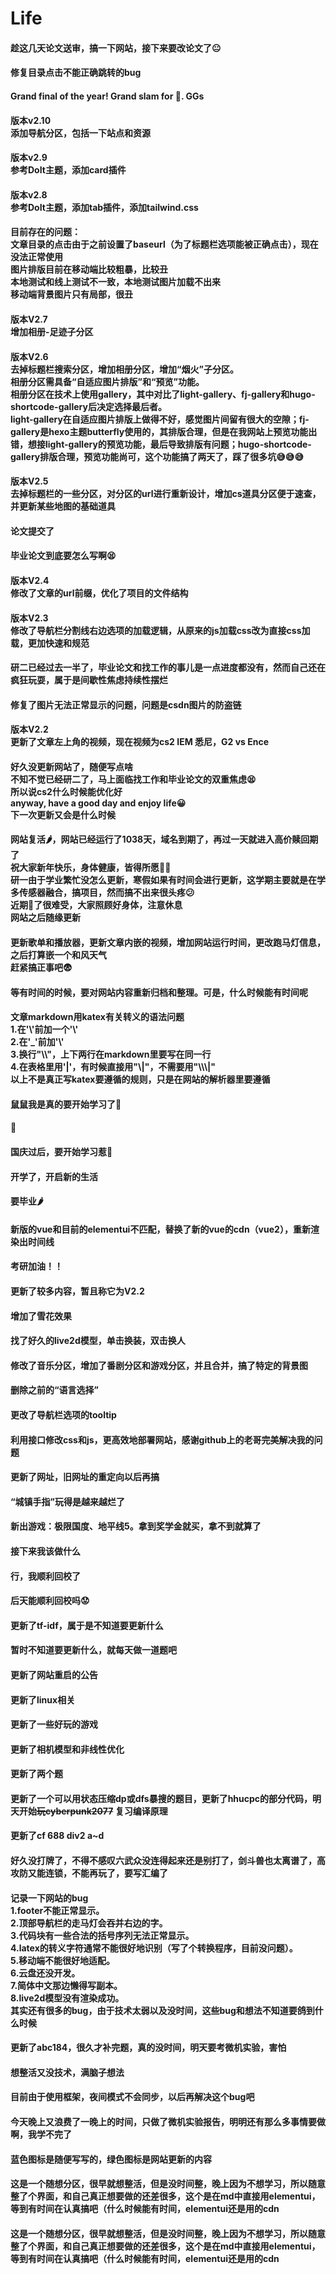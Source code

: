 # Life


<!DOCTYPE html>
<html>
<head>
  <meta charset="UTF-8">
  
  <script src="https://cdn.jsdelivr.net/npm/vue@2.5.16/dist/vue.js"></script>
  
  <script src="https://unpkg.com/element-ui@2.15.7/lib/index.js"></script>
  
  <link rel="stylesheet" href="https://unpkg.com/element-ui@2.15.7/lib/theme-chalk/index.css">
</head>
<body>
  <div id="app">
    <div class="block">
    <el-timeline>
    <el-timeline-item timestamp="2025/04/27 22:57" placement="top" color="blue">
        <h4>趁这几天论文送审，搞一下网站，接下来要改论文了😐</h4>
    </el-timeline-item>
    <el-timeline-item timestamp="2025/04/27 21:25" placement="top" color="green">
        <h4>修复目录点击不能正确跳转的bug</h4>
    </el-timeline-item>
    <el-timeline-item timestamp="2025/04/27 21:07" placement="top" color="blue">
        <h4>Grand final of the year! Grand slam for 🐝. GGs</h4>
    </el-timeline-item>
    <el-timeline-item timestamp="2025/04/27 20:32" placement="top" color="green">
        <h4>版本v2.10<br>添加导航分区，包括一下站点和资源</h4>
    </el-timeline-item>
    <el-timeline-item timestamp="2025/04/27 00:12" placement="top" color="green">
        <h4>版本v2.9<br>参考DoIt主题，添加card插件</h4>
    </el-timeline-item>
    <el-timeline-item timestamp="2025/04/26 22:51" placement="top" color="green">
        <h4>版本v2.8<br>参考DoIt主题，添加tab插件，添加tailwind.css</h4>
    </el-timeline-item>
    <el-timeline-item timestamp="2025/04/25 23:14" placement="top" color="yellow">
        <h4>目前存在的问题：<br>文章目录的点击由于之前设置了baseurl（为了标题栏选项能被正确点击），现在没法正常使用<br>图片排版目前在移动端比较粗暴，比较丑<br>本地测试和线上测试不一致，本地测试图片加载不出来<br>
        移动端背景图片只有局部，很丑</h4>
    </el-timeline-item>
    <el-timeline-item timestamp="2025/04/25 23:14" placement="top" color="green">
        <h4>版本V2.7<br>增加相册-足迹子分区</h4>
    </el-timeline-item>
    <el-timeline-item timestamp="2025/04/25 19:52" placement="top" color="green">
        <h4>版本V2.6<br>去掉标题栏搜索分区，增加相册分区，增加“烟火”子分区。
        <br>相册分区需具备“自适应图片排版”和“预览”功能。
        <br>相册分区在技术上使用gallery，其中对比了light-gallery、fj-gallery和hugo-shortcode-gallery后决定选择最后者。
        <br>light-gallery在自适应图片排版上做得不好，感觉图片间留有很大的空隙；fj-gallery是hexo主题butterfly使用的，其排版合理，但是在我网站上预览功能出错，想接light-gallery的预览功能，最后导致排版有问题；hugo-shortcode-gallery排版合理，预览功能尚可，这个功能搞了两天了，踩了很多坑😅😅😅</h4>
    </el-timeline-item>
    <el-timeline-item timestamp="2025/04/22 23:49" placement="top" color="green">
        <h4>版本V2.5<br>去掉标题栏的一些分区，对分区的url进行重新设计，增加cs道具分区便于速查，并更新某些地图的基础道具</h4>
    </el-timeline-item>
    <el-timeline-item timestamp="2025/04/09 17:57" placement="top" color="blue">
        <h4>论文提交了</h4>
    </el-timeline-item>
    <el-timeline-item timestamp="2024/11/15 23:04" placement="top" color="blue">
        <h4>毕业论文到底要怎么写啊😫</h4>
    </el-timeline-item>
    <el-timeline-item timestamp="2024/05/18 13:24" placement="top" color="green">
        <h4>版本V2.4<br>修改了文章的url前缀，优化了项目的文件结构</h4>
    </el-timeline-item>
    <el-timeline-item timestamp="2024/05/18 11:47" placement="top" color="green">
        <h4>版本V2.3<br>修改了导航栏分割线右边选项的加载逻辑，从原来的js加载css改为直接css加载，更加快速和规范</h4>
    </el-timeline-item>
    <el-timeline-item timestamp="2024/02/01 16:24" placement="top" color="blue">
        <h4>研二已经过去一半了，毕业论文和找工作的事儿是一点进度都没有，然而自己还在疯狂玩耍，属于是间歇性焦虑持续性摆烂</h4>
    </el-timeline-item>
    <el-timeline-item timestamp="2023/11/20 11:06" placement="top" color="green">
        <h4>修复了图片无法正常显示的问题，问题是csdn图片的防盗链</h4>
    </el-timeline-item>
    <el-timeline-item timestamp="2023/10/21 11:58" placement="top" color="green">
        <h4>版本V2.2<br>更新了文章左上角的视频，现在视频为cs2 IEM 悉尼，G2 vs Ence</h4>
    </el-timeline-item>
    <el-timeline-item timestamp="2023/10/18 00:17" placement="top" color="blue">
        <h4>好久没更新网站了，随便写点啥<br>不知不觉已经研二了，马上面临找工作和毕业论文的双重焦虑😫<br>所以说cs2什么时候能优化好<br>anyway, have a good day and enjoy life😀<br>下一次更新又会是什么时候</h4>
    </el-timeline-item>
    <el-timeline-item timestamp="2023/01/01 22:51" placement="top" color="blue">
        <h4>网站复活🌶️，网站已经运行了1038天，域名到期了，再过一天就进入高价赎回期了<br>祝大家新年快乐，身体健康，皆得所愿🎉🎉<br>研一由于学业繁忙没怎么更新，寒假如果有时间会进行更新，这学期主要就是在学多传感器融合，搞项目，然而搞不出来很头疼😕<br>近期🐑了很难受，大家照顾好身体，注意休息<br>网站之后随缘更新</h4>
    </el-timeline-item>
    <el-timeline-item timestamp="2022/10/15 19:33" placement="top" color="green">
        <h4>更新歌单和播放器，更新文章内嵌的视频，增加网站运行时间，更改跑马灯信息，之后打算嵌一个和风天气<br>赶紧搞正事吧😨</h4>
    </el-timeline-item>
    <el-timeline-item timestamp="2022/10/15 00:39" placement="top" color="green">
        <h4>等有时间的时候，要对网站内容重新归档和整理。可是，什么时候能有时间呢</h4>
    </el-timeline-item>
    <el-timeline-item timestamp="2022/10/15 00:09" placement="top" color="yellow">
        <h4>文章markdown用katex有关转义的语法问题<br>1.在'\'前加一个'\'<br>2.在'_'前加'\'<br>3.换行"\\"，上下两行在markdown里要写在同一行<br>4.在表格里用'|'，有时候直接用"\|"，不需要用"\\\|"<br>以上不是真正写katex要遵循的规则，只是在网站的解析器里要遵循</h4>
    </el-timeline-item>
    <el-timeline-item timestamp="2022/10/10 15:21" placement="top" color="blue">
        <h4>鼠鼠我是真的要开始学习了🥶</h4>
    </el-timeline-item>
    <el-timeline-item timestamp="2022/10/09 09:41" placement="top" color="blue">
        <h4>🥶</h4>
    </el-timeline-item>
    <el-timeline-item timestamp="2022/10/08 20:01" placement="top" color="blue">
        <h4>国庆过后，要开始学习惹🥱</h4>
    </el-timeline-item>
    <el-timeline-item timestamp="2022/09/21 16:34" placement="top" color="blue">
        <h4>开学了，开启新的生活</h4>
    </el-timeline-item>
    <el-timeline-item timestamp="2022/06/17 12:45" placement="top" color="blue">
        <h4>要毕业🌶️</h4>
    </el-timeline-item>
    <el-timeline-item timestamp="2022/06/17 12:43" placement="top" color="green">
        <h4>新版的vue和目前的elementui不匹配，替换了新的vue的cdn（vue2），重新渲染出时间线</h4>
    </el-timeline-item>
    <el-timeline-item timestamp="2021/12/23 01:16" placement="top" color="blue">
        <h4>考研加油！！</h4>
    </el-timeline-item>
    <el-timeline-item timestamp="2021/12/23 01:09" placement="top" color="green">
        <h4>更新了较多内容，暂且称它为V2.2</h4>
        <h4>增加了雪花效果</h4>
        <h4>找了好久的live2d模型，单击换装，双击换人</h4>
        <h4>修改了音乐分区，增加了番剧分区和游戏分区，并且合并，搞了特定的背景图</h4>
        <h4>删除之前的“语言选择”</h4>
        <h4>更改了导航栏选项的tooltip</h4>
        <h4>利用接口修改css和js，更高效地部署网站，感谢github上的老哥完美解决我的问题</h4>
    </el-timeline-item>
    <el-timeline-item timestamp="2021/12/01 15:49" placement="top" color="green">
        <h4>更新了网址，旧网址的重定向以后再搞</h4>
    </el-timeline-item>
    <el-timeline-item timestamp="2021/10/13 17:22" placement="top" color="blue">
        <h4>“城镇手指”玩得是越来越烂了</h4>
    </el-timeline-item>
    <el-timeline-item timestamp="2021/10/13 13:12" placement="top" color="blue">
        <h4>新出游戏：极限国度、地平线5。拿到奖学金就买，拿不到就算了</h4>
    </el-timeline-item>
    <el-timeline-item timestamp="2021/10/13 13:09" placement="top" color="blue">
        <h4>接下来我该做什么</h4>
    </el-timeline-item>
    <el-timeline-item timestamp="2021/10/12 17:28" placement="top" color="blue">
        <h4>行，我顺利回校了</h4>
    </el-timeline-item>
    <el-timeline-item timestamp="2021/10/10 08:15" placement="top" color="blue">
        <h4>后天能顺利回校吗😟</h4>
    </el-timeline-item>
    <el-timeline-item timestamp="2021/10/05 09:15" placement="top" color="green">
        <h4>更新了tf-idf，属于是不知道要更新什么</h4>
    </el-timeline-item>
    <el-timeline-item timestamp="2021/10/02 19:01" placement="top" color="green">
        <h4>暂时不知道要更新什么，就每天做一道题吧</h4>
    </el-timeline-item>
    <el-timeline-item timestamp="2021/09/30 21:16" placement="top" color="green">
        <h4>更新了网站重启的公告</h4>
    </el-timeline-item>
    <el-timeline-item timestamp="2021/03/17 22:13" placement="top" color="green">
        <h4>更新了linux相关</h4>
    </el-timeline-item>
    <el-timeline-item timestamp="2021/03/02 06:17" placement="top" color="green">
        <h4>更新了一些好玩的游戏</h4>
    </el-timeline-item>
    <el-timeline-item timestamp="2021/03/01 22:25" placement="top" color="green">
        <h4>更新了相机模型和非线性优化</h4>
    </el-timeline-item>
    <el-timeline-item timestamp="2020/12/09 22:55" placement="top" color="green">
        <h4>更新了两个题</h4>
    </el-timeline-item>
    <el-timeline-item timestamp="2020/12/09 22:55" placement="top" color="green">
        <h4>更新了一个可以用状态压缩dp或dfs暴搜的题目，更新了hhucpc的部分代码，明天开始<s>玩cyberpunk2077</s> 复习编译原理</h4>
    </el-timeline-item>
    <el-timeline-item timestamp="2020/12/05 11:07" placement="top" color="green">
        <h4>更新了cf 688 div2 a~d</h4>
    </el-timeline-item>
    <el-timeline-item timestamp="2020/12/04 16:30" placement="top" color="blue">
        <h4>好久没打牌了，不得不感叹六武众没连得起来还是别打了，剑斗兽也太离谱了，高攻防又能连锁，不能再玩了，要写汇编了</h4>
    </el-timeline-item>
    <el-timeline-item timestamp="2020/12/02 17:25" placement="top" color="yellow">
        <h4>记录一下网站的bug<br>
        1.footer不能正常显示。<br> 2.顶部导航栏的走马灯会吞并右边的字。<br> 3.代码块有一些合法的括号序列无法正常显示。<br> 4.latex的转义字符通常不能很好地识别（写了个转换程序，目前没问题）。<br> 5.移动端不能很好地适配。<br> 6.云盘还没开发。<br> 7.简体中文那边懒得写副本。<br> 8.live2d模型没有渲染成功。<br> 其实还有很多的bug，由于技术太弱以及没时间，这些bug和想法不知道要鸽到什么时候</h4>
    </el-timeline-item>
    <el-timeline-item timestamp="2020/12/02 16:53" placement="top" color="green">
        <h4>更新了abc184，很久才补完题，真的没时间，明天要考微机实验，害怕</h4>
    </el-timeline-item>
    <el-timeline-item timestamp="2020/12/02 00:01" placement="top" color="blue">
        <h4>想整活又没技术，满脑子想法</h4>
    </el-timeline-item>
    <el-timeline-item timestamp="2020/12/02 00:01" placement="top" color="blue">
        <h4>目前由于使用框架，夜间模式不会同步，以后再解决这个bug吧</h4>
    </el-timeline-item>
    <el-timeline-item timestamp="2020/12/02 00:01" placement="top" color="blue">
        <h4>今天晚上又浪费了一晚上的时间，只做了微机实验报告，明明还有那么多事情要做啊，我学不完了</h4>
    </el-timeline-item>
    <el-timeline-item timestamp="2020/12/02 00:01" placement="top" color="blue">
        <h4>蓝色图标是随便写写的，绿色图标是网站更新的内容</h4>
    </el-timeline-item>
    <el-timeline-item timestamp="2020/12/02 00:01" placement="top" color="green">
        <h4>这是一个随想分区，很早就想整活，但是没时间整，晚上因为不想学习，所以随意整了个界面，和自己真正想要做的还差很多，这个是在md中直接用elementui，等到有时间在认真搞吧（什么时候能有时间，elementui还是用的cdn</h4>
    </el-timeline-item>
    <el-timeline-item timestamp="2020/12/02 00:01" placement="top" color="green">
        <h4>这是一个随想分区，很早就想整活，但是没时间整，晚上因为不想学习，所以随意整了个界面，和自己真正想要做的还差很多，这个是在md中直接用elementui，等到有时间在认真搞吧（什么时候能有时间，elementui还是用的cdn</h4>
    </el-timeline-item>
  </el-timeline>
</div>
  </div>
</body>

  <script>
    new Vue({
      el: '#app',
      data: function() {
        return {
      };
      }
    })
  </script>
</html>











